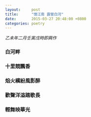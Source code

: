 ```yaml
---
layout:     post
title:      "憶江南 露營白河"
date:       2015-03-27 20:48:00 +0800
categories: poetry
---
```

*乙未年二月壬寅戊時即興作*

<!--more-->

### 白河畔
### 十里競飄香
### 焰火繽紛風影醉
### 歡聲洋溢踏歌長
### 輕舞映華光
